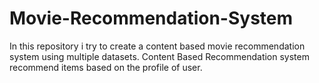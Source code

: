 # Movie-Recommendation-System
In this repository i try to create a content based movie recommendation system using multiple datasets.
Content Based Recommendation system recommend items based on the profile of user. 

